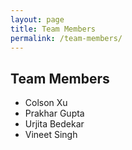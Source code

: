 ```yaml
---
layout: page
title: Team Members
permalink: /team-members/
---
```


## Team Members

- Colson Xu
- Prakhar Gupta
- Urjita Bedekar
- Vineet Singh

